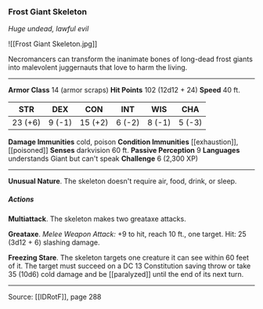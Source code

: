 ### Frost Giant Skeleton
_Huge undead, lawful evil_

![[Frost Giant Skeleton.jpg]]

Necromancers can transform the inanimate bones of long-dead frost giants into malevolent juggernauts that love to harm the living.




---

**Armor Class** 14 (armor scraps)
**Hit Points** 102 (12d12 + 24)
**Speed** 40 ft.

| STR     | DEX     | CON     | INT     | WIS     | CHA     |
|---------|---------|---------|---------|---------|---------|
| 23 (+6) | 9 (-1) | 15 (+2) | 6 (-2) | 8 (-1) | 5 (-3) |

**Damage Immunities** cold, poison
**Condition Immunities** [[exhaustion]], [[poisoned]]
**Senses** darkvision 60 ft.
**Passive Perception** 9
**Languages** understands Giant but can't speak
**Challenge** 6 (2,300 XP)

---

**Unusual Nature**. The skeleton doesn't require air, food, drink, or sleep.

##### Actions
**Multiattack**. The skeleton makes two greataxe attacks.

**Greataxe**. _Melee Weapon Attack:_ +9 to hit, reach 10 ft., one target. Hit: 25 (3d12 + 6) slashing damage.

**Freezing Stare**. The skeleton targets one creature it can see within 60 feet of it. The target must succeed on a DC 13 Constitution saving throw or take 35 (10d6) cold damage and be [[paralyzed]] until the end of its next turn.


---

Source: [[IDRotF]], page 288